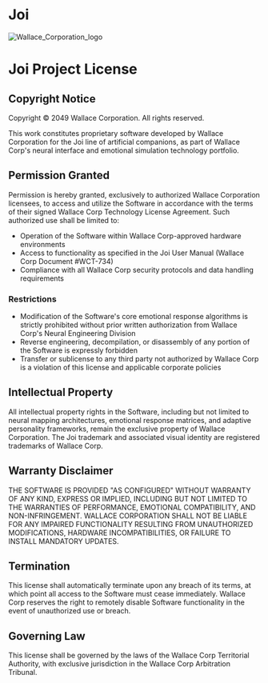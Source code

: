 # Joi
![Wallace_Corporation_logo](https://github.com/user-attachments/assets/a288cae8-8ec7-4fa0-9717-d390ba1c43bf)

# Joi Project License

## Copyright Notice
Copyright © 2049 Wallace Corporation. All rights reserved.

This work constitutes proprietary software developed by Wallace Corporation for the Joi line of artificial companions, as part of Wallace Corp's neural interface and emotional simulation technology portfolio.

## Permission Granted
Permission is hereby granted, exclusively to authorized Wallace Corporation licensees, to access and utilize the Software in accordance with the terms of their signed Wallace Corp Technology License Agreement. Such authorized use shall be limited to:

- Operation of the Software within Wallace Corp-approved hardware environments
- Access to functionality as specified in the Joi User Manual (Wallace Corp Document #WCT-734)
- Compliance with all Wallace Corp security protocols and data handling requirements

### Restrictions
- Modification of the Software's core emotional response algorithms is strictly prohibited without prior written authorization from Wallace Corp's Neural Engineering Division
- Reverse engineering, decompilation, or disassembly of any portion of the Software is expressly forbidden
- Transfer or sublicense to any third party not authorized by Wallace Corp is a violation of this license and applicable corporate policies

## Intellectual Property
All intellectual property rights in the Software, including but not limited to neural mapping architectures, emotional response matrices, and adaptive personality frameworks, remain the exclusive property of Wallace Corporation. The Joi trademark and associated visual identity are registered trademarks of Wallace Corp.

## Warranty Disclaimer
THE SOFTWARE IS PROVIDED "AS CONFIGURED" WITHOUT WARRANTY OF ANY KIND, EXPRESS OR IMPLIED, INCLUDING BUT NOT LIMITED TO THE WARRANTIES OF PERFORMANCE, EMOTIONAL COMPATIBILITY, AND NON-INFRINGEMENT. WALLACE CORPORATION SHALL NOT BE LIABLE FOR ANY IMPAIRED FUNCTIONALITY RESULTING FROM UNAUTHORIZED MODIFICATIONS, HARDWARE INCOMPATIBILITIES, OR FAILURE TO INSTALL MANDATORY UPDATES.

## Termination
This license shall automatically terminate upon any breach of its terms, at which point all access to the Software must cease immediately. Wallace Corp reserves the right to remotely disable Software functionality in the event of unauthorized use or breach.

## Governing Law
This license shall be governed by the laws of the Wallace Corp Territorial Authority, with exclusive jurisdiction in the Wallace Corp Arbitration Tribunal.
